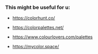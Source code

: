 ### This might be useful for u:

- https://colorhunt.co/

- https://colorpalettes.net/

- https://www.colourlovers.com/palettes

- https://mycolor.space/
